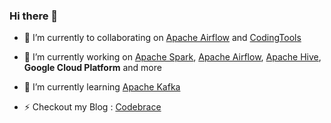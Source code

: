 ### Hi there 👋

- 👯 I’m currently  to collaborating on [Apache Airflow](https://github.com/apache/airflow) and [CodingTools](https://github.com/codingtools/cdt)
- 🔭 I’m currently working on [Apache Spark](https://github.com/apache/spark), [Apache Airflow](https://github.com/apache/airflow), [Apache Hive](https://github.com/apache/hive), **Google Cloud Platform** and more
- 🌱 I’m currently learning [Apache Kafka](https://github.com/apache/kafka)

- ⚡ Checkout my Blog : [Codebrace](https://medium.com/codebrace)
<!--
**ashishpatel0720/ashishpatel0720** is a ✨ _special_ ✨ repository because its `README.md` (this file) appears on your GitHub profile.

Here are some ideas to get you started:

- 🔭 I’m currently working on ...
- 🌱 I’m currently learning ...
- 👯 I’m looking to collaborate on ...
- 🤔 I’m looking for help with ...
- 💬 Ask me about ...
- 📫 How to reach me: ...
- 😄 Pronouns: ...
- ⚡ Fun fact: ...
-->


